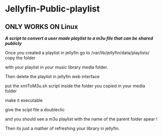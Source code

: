 # Jellyfin-Public-playlist
ONLY WORKS ON Linux 
----------------------------------------

***A script to convert a user made playlist to a m3u file that can be shared publicly***

Once you created a playlist in jellyfin go to /var/lib/jellyfin/data/playlists/ copy the folder 

with your playlist in your music library media folder. 

Then delete the playlist in jellyfin web interface 

put the xmlToM3u.sh script inside the folder you copied in your media folder

make it executable 

give the scipt file a doubleclic 

and you should see a m3u playlist with the name of the parent folder apear ! 

Then its just a mather of refreshing your library in jellyfin.
